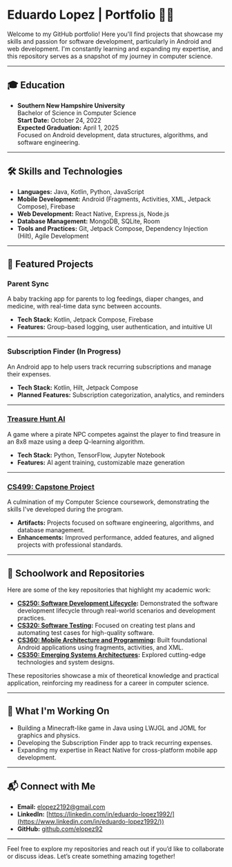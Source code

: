 # Eduardo Lopez | Portfolio 👨‍💻

Welcome to my GitHub portfolio! Here you'll find projects that showcase my skills and passion for software development, particularly in Android and web development. I'm constantly learning and expanding my expertise, and this repository serves as a snapshot of my journey in computer science.

---

## 🎓 **Education**

- **Southern New Hampshire University**  
  Bachelor of Science in Computer Science  
  **Start Date:** October 24, 2022  
  **Expected Graduation:** April 1, 2025  
  Focused on Android development, data structures, algorithms, and software engineering.

---

## 🛠️ **Skills and Technologies**

- **Languages:** Java, Kotlin, Python, JavaScript
- **Mobile Development:** Android (Fragments, Activities, XML, Jetpack Compose), Firebase
- **Web Development:** React Native, Express.js, Node.js
- **Database Management:** MongoDB, SQLite, Room
- **Tools and Practices:** Git, Jetpack Compose, Dependency Injection (Hilt), Agile Development

---

## 📂 **Featured Projects**

### Parent Sync
A baby tracking app for parents to log feedings, diaper changes, and medicine, with real-time data sync between accounts.

- **Tech Stack:** Kotlin, Jetpack Compose, Firebase
- **Features:** Group-based logging, user authentication, and intuitive UI

---

### Subscription Finder (In Progress)
An Android app to help users track recurring subscriptions and manage their expenses.

- **Tech Stack:** Kotlin, Hilt, Jetpack Compose
- **Planned Features:** Subscription categorization, analytics, and reminders

---

### [Treasure Hunt AI](https://github.com/elopez92/treasure-hunt-ai)
A game where a pirate NPC competes against the player to find treasure in an 8x8 maze using a deep Q-learning algorithm.

- **Tech Stack:** Python, TensorFlow, Jupyter Notebook
- **Features:** AI agent training, customizable maze generation

---

### [CS499: Capstone Project](https://github.com/elopez92/cs499-capstone)
A culmination of my Computer Science coursework, demonstrating the skills I've developed during the program.

- **Artifacts:** Projects focused on software engineering, algorithms, and database management.
- **Enhancements:** Improved performance, added features, and aligned projects with professional standards.

---

## 📘 **Schoolwork and Repositories**

Here are some of the key repositories that highlight my academic work:

- **[CS250: Software Development Lifecycle](https://github.com/elopez92/CS-250-Software-Development-Lifecycle):** Demonstrated the software development lifecycle through real-world scenarios and development practices.
- **[CS320: Software Testing](https://github.com/elopez92/CS-320-H7026-Software-Test-Automation-QA):** Focused on creating test plans and automating test cases for high-quality software.
- **[CS360: Mobile Architecture and Programming](https://github.com/elopez92/CS-360-Mobile-Architect-Programming):** Built foundational Android applications using fragments, activities, and XML.
- **[CS350: Emerging Systems Architectures](https://github.com/elopez92/CS-350-Emerging-Sys-Arch-Tech):** Explored cutting-edge technologies and system designs.

These repositories showcase a mix of theoretical knowledge and practical application, reinforcing my readiness for a career in computer science.

---

## 🌱 **What I'm Working On**
- Building a Minecraft-like game in Java using LWJGL and JOML for graphics and physics.
- Developing the Subscription Finder app to track recurring expenses.
- Expanding my expertise in React Native for cross-platform mobile app development.

---

## 📬 **Connect with Me**
- **Email:** [elopez2192@gmail.com](mailto:elopez2192@gmail.com)
- **LinkedIn:** [https://linkedin.com/in/eduardo-lopez1992/](https://www.linkedin.com/in/eduardo-lopez1992/))
- **GitHub:** [github.com/elopez92](https://github.com/elopez92)

---

Feel free to explore my repositories and reach out if you’d like to collaborate or discuss ideas. Let’s create something amazing together!

